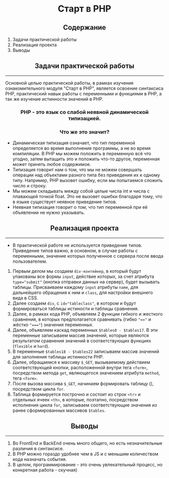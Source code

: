 <h1 align = center>Старт в PHP</h1>

<h2 align = center>Содержание</h2>

1. Задачи практической работы
2. Реализация проекта
3. Выводы

<h2 align = center>Задачи практической работы</h2>

---
Основной целью практической работы, в рамках изучения ознакомительного модуля "Старт в PHP", является освоение синтаксиса PHP, практический навык работы с переменными и функциями в PHP, а так же изучение истинности значений в PHP.
<h3 align = center>PHP - это язык со слабой неявной динамической типизацией.</h3>

<h3 align = center>Что же это значит?</h3>

- Динамическая типизация означает, что тип переменной определяется во время выполнения программы, а не во время компиляции. В PHP мы можем положить в переменную всё что угодно, затем вытащить это и положить что-то другое, переменная может принять любое содержимое.
- Типизация говорит нам о том, что мы не можем совершать операции над объектами разного типа без приведения их к одному типу. Например, PHP вызовет ошибку, если мы попытаемся сложить число и строку.
- Мы можем складывать между собой целые числа int и числа с плавающей точкой float. Это не вызовет ошибки благодаря тому, что в языке существует неявное приведение типов.
- Неявная типизация говорит о том, что тип переменной при её объявлении не нужно указывать.

<h2 align = center>Реализация проекта</h2>

---

- В практической работе не используется приведение типов.
Приведение типов важно, в основном, в случае работы с переменными, значение которых полученное с сервера после ввода пользователем.
1. Первым делом мы создаем `div-контейнер`, в который будут упакованы все формы `input`, действие которых, за счет атрибута `type="submit"` (кнопка отправки данных на сервер), будет вызывать таблицы. Присваиваем каждому `input` атрибуты `name`, для дальнейшего обращения к ним и `class`, для настройки внешнего вида в CSS.
2. Далее создаем `div`, c `id="tableclass"`, в котором и будут формироваться таблицы истиности и таблицы сравнения.
3. Далее, в рамках кода PHP, объявляем 2 функции гибкого и жесткого сравнения, в которых предполагается сравнивать (гибко `"=="` и жёстко `"==="`) значения переменных.
4. Далее, объявляем каскад переменных `$tables0 - $tables17`. В эти переменные записываем массив значений, которые являются результатом сравнения значений в соответствующих функциях (`flexible` и `hard`).
5. В переменные `$tables18 - $tables22` записываем массив значений для заполнения таблицы истинности PHP.
6. Далее, обращаемся к массиву `$_GET`, вызываемому действием соответствующей кнопки, расположенной внутри тега `<form>`, посредством метода `get`, являющегося значением атрибута `method`, тега `<form>`.
7. После вызова массива `$_GET`, начинаем формировать таблицу (), посредством цикла `for`.
8. Таблица формируется построчно и состоит из строк `<tr>` и отдельных ячеек `<th>`, в которые, поэтапно, посредством исполнения цикла `for`, записываем соответствующие значения из ранее сформированных массивов `$tables`.

<h2 align = center>Выводы</h2>

---

1. Во FrontEnd и BackEnd очень много общего, но есть незначительные различия в синтаксисе.
2. В PHP можно гораздо удобнее чем в JS и с меньшим количеством кода назначать события.
3. В целом, программирование - это очень увлекательный процесс, но конкретная работа - скучная)
